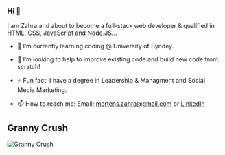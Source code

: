 ### Hi 👋

I am Zahra and about to become a full-stack web developer & qualified in HTML, CSS, JavaScript and Node.JS...

- 🌱 I’m currently learning coding @ University of Syndey.
- 🤔 I’m looking to help to improve existing code and build new code from scratch!
- ⚡ Fun fact: I have a degree in Leadership & Managment and Social Media Marketing.

- 📫 How to reach me: Email: mertens.zahra@gmail.com or [LinkedIn](https://www.linkedin.com/in/zahra-marie-mertens-0399771a3/)

## Granny Crush

![Granny Crush](https://media.giphy.com/media/x7WIEs4qm1e0ZNPtsX/giphy.gif)
